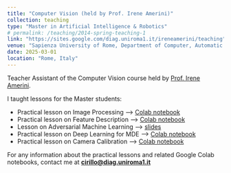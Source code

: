 ```yaml
---
title: "Computer Vision (held by Prof. Irene Amerini)"
collection: teaching
type: "Master in Artificial Intelligence & Robotics"
# permalink: /teaching/2014-spring-teaching-1
link: "https://sites.google.com/diag.uniroma1.it/ireneamerini/teaching"
venue: "Sapienza University of Rome, Department of Computer, Automatic and Management Engineering (DIAG)"
date: 2025-03-01
location: "Rome, Italy"
---
```


Teacher Assistant of the Computer Vision course held by [Prof. Irene Amerini](https://sites.google.com/diag.uniroma1.it/ireneamerini).

I taught lessons for the Master students:
- Practical lesson on Image Processing --> [Colab notebook](https://colab.research.google.com/drive/1gAZCsg177oVc40QVCMHj5yYYOfB1LWY9?usp=drive_link)
- Practical lesson on Feature Description --> [Colab notebook](https://colab.research.google.com/drive/14isS1ZHAfgXPyMWJfXDcu1M-pKMus5Dd?usp=drive_link)
- Lesson on Adversarial Machine Learning --> [slides](https://docs.google.com/presentation/d/1iiywMaaWopIlptIJS0_TDbwpRAxLxmJS/edit?usp=drive_link&ouid=115373588899211541210&rtpof=true&sd=true)
- Practical lesson on Deep Learning for MDE --> [Colab notebook](https://colab.research.google.com/drive/1uzU8O0wpwo1QhfLpaRiXo6421fHcxwrf?usp=drive_link)
- Practical lesson on Camera Calibration --> [Colab notebook](https://colab.research.google.com/drive/1tQlDPkbo49-izWpFuryDXjfeIpgywUbU?usp=drive_link)

For any information about the practical lessons and related Google Colab notebooks, contact me at **cirillo@diag.uniroma1.it**